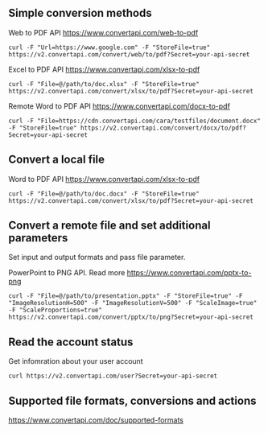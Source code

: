 ## Simple conversion methods

Web to PDF API https://www.convertapi.com/web-to-pdf

```nginx
curl -F "Url=https://www.google.com" -F "StoreFile=true" https://v2.convertapi.com/convert/web/to/pdf?Secret=your-api-secret
```

Excel to PDF API https://www.convertapi.com/xlsx-to-pdf

```nginx
curl -F "File=@/path/to/doc.xlsx" -F "StoreFile=true" https://v2.convertapi.com/convert/xlsx/to/pdf?Secret=your-api-secret
```

Remote Word to PDF API https://www.convertapi.com/docx-to-pdf

```nginx
curl -F "File=https://cdn.convertapi.com/cara/testfiles/document.docx" -F "StoreFile=true" https://v2.convertapi.com/convert/docx/to/pdf?Secret=your-api-secret
```

## Convert a local file

Word to PDF API https://www.convertapi.com/xlsx-to-pdf

```nginx
curl -F "File=@/path/to/doc.docx" -F "StoreFile=true" https://v2.convertapi.com/convert/xlsx/to/pdf?Secret=your-api-secret
```

## Convert a remote file and set additional parameters

Set input and output formats and pass file parameter.

PowerPoint to PNG API. Read more https://www.convertapi.com/pptx-to-png

```nginx
curl -F "File=@/path/to/presentation.pptx" -F "StoreFile=true" -F "ImageResolutionH=500" -F "ImageResolutionV=500" -F "ScaleImage=true" -F "ScaleProportions=true" https://v2.convertapi.com/convert/pptx/to/png?Secret=your-api-secret
```

## Read the account status

Get infomration about your user account

```nginx
curl https://v2.convertapi.com/user?Secret=your-api-secret
```

## Supported file formats, conversions and actions

https://www.convertapi.com/doc/supported-formats
